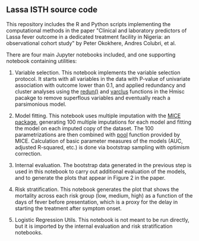 ## Lassa ISTH source code

This repository includes the R and Python scripts implementing the computational methods in the paper "Clinical and laboratory predictors of Lassa fever outcome in a dedicated treatment facility in Nigeria: an observational cohort study" by Peter Okokhere, Andres Colubri, et al.

There are four main Jupyter notebooks included, and one supporting notebook containing utilities:

1. Variable selection. This notebook implements the variable selection protocol. It starts with all variables in the data with P-value of univariate association with outcome lower than 0.1, and applied redundancy and cluster analyses using the [redun()](https://www.rdocumentation.org/packages/Hmisc/versions/4.1-0/topics/redun) and [varclus](https://www.rdocumentation.org/packages/Hmisc/versions/4.1-0/topics/varclus) functions in the Hmisc pacakge to remove superflous variables and eventually reach a parsimonious model.

2. Model fitting. This notebook uses multiple imputation with the [MICE package](https://cran.r-project.org/web/packages/mice/index.html), generating 100 multiple imputations for each model and fitting the model on each imputed copy of the dataset. The 100 parametrizations are then combined with [pool](https://www.rdocumentation.org/packages/mice/versions/2.46.0/topics/pool) function provided by MICE. Calculation of basic parameter measures of the models (AUC, adjusted R-squared, etc.) is done via bootstrap sampling with optimism correction.

3. Internal evaluation. The bootstrap data generated in the previous step is used in this notebook to carry out additional evaluation of the models, and to generate the plots that appear in Figure 2 in the paper.

4. Risk stratification. This notebook generates the plot that shows the mortality across each risk group (low, medium, high) as a function of the days of fever before presentation, which is a proxy for the delay in starting the treatment after symptom onset.

5. Logistic Regression Utils. This notebook is not meant to be run directly, but it is imported by the internal evaluation and risk stratification notebooks.
